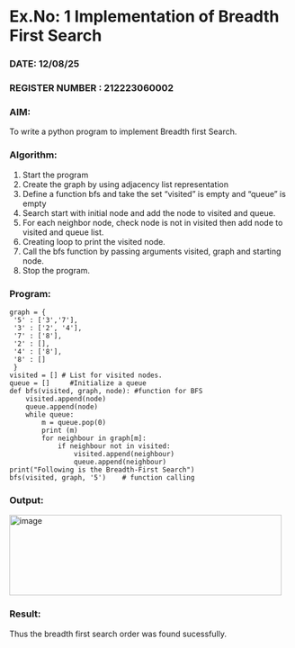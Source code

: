 # Ex.No: 1  Implementation of Breadth First Search 
### DATE: 12/08/25                                                                           
### REGISTER NUMBER : 212223060002
### AIM: 
To write a python program to implement Breadth first Search. 
### Algorithm:
1. Start the program
2. Create the graph by using adjacency list representation
3. Define a function bfs and take the set “visited” is empty and “queue” is empty
4. Search start with initial node and add the node to visited and queue.
5. For each neighbor node, check node is not in visited then add node to visited and queue list.
6.  Creating loop to print the visited node.
7.   Call the bfs function by passing arguments visited, graph and starting node.
8.   Stop the program.
### Program:
```
graph = {
 '5' : ['3','7'],
 '3' : ['2', '4'],
 '7' : ['8'],
 '2' : [],
 '4' : ['8'],
 '8' : []
 }
visited = [] # List for visited nodes.
queue = []     #Initialize a queue
def bfs(visited, graph, node): #function for BFS
 	visited.append(node)
 	queue.append(node)
 	while queue:
 	    m = queue.pop(0) 
 	    print (m)
 	    for neighbour in graph[m]:
 	        if neighbour not in visited:
 	            visited.append(neighbour)
 	            queue.append(neighbour)
print("Following is the Breadth-First Search")
bfs(visited, graph, '5')    # function calling
```

### Output:
<img width="484" height="143" alt="image" src="https://github.com/user-attachments/assets/035a072d-51c1-43e9-ae99-4712009ae427" />

### Result:
Thus the breadth first search order was found sucessfully.
